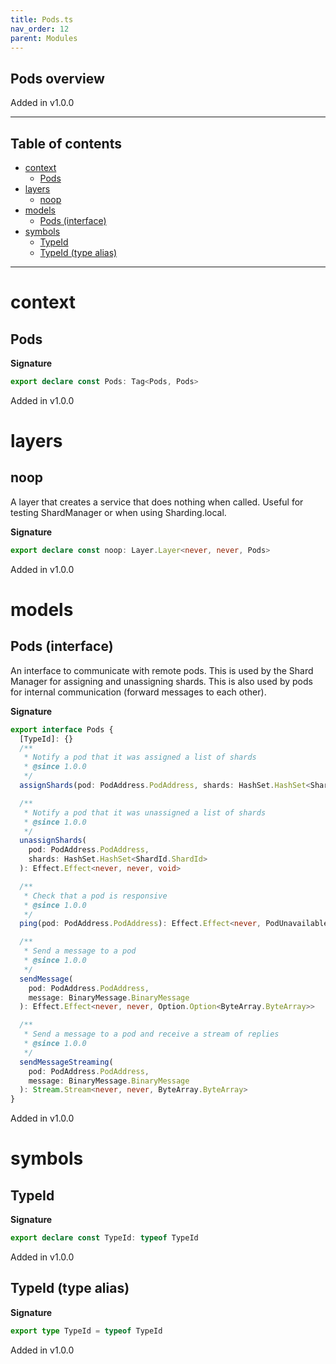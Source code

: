 ```yaml
---
title: Pods.ts
nav_order: 12
parent: Modules
---
```


## Pods overview

Added in v1.0.0

---

<h2 class="text-delta">Table of contents</h2>

- [context](#context)
  - [Pods](#pods)
- [layers](#layers)
  - [noop](#noop)
- [models](#models)
  - [Pods (interface)](#pods-interface)
- [symbols](#symbols)
  - [TypeId](#typeid)
  - [TypeId (type alias)](#typeid-type-alias)

---

# context

## Pods

**Signature**

```ts
export declare const Pods: Tag<Pods, Pods>
```

Added in v1.0.0

# layers

## noop

A layer that creates a service that does nothing when called.
Useful for testing ShardManager or when using Sharding.local.

**Signature**

```ts
export declare const noop: Layer.Layer<never, never, Pods>
```

Added in v1.0.0

# models

## Pods (interface)

An interface to communicate with remote pods.
This is used by the Shard Manager for assigning and unassigning shards.
This is also used by pods for internal communication (forward messages to each other).

**Signature**

```ts
export interface Pods {
  [TypeId]: {}
  /**
   * Notify a pod that it was assigned a list of shards
   * @since 1.0.0
   */
  assignShards(pod: PodAddress.PodAddress, shards: HashSet.HashSet<ShardId.ShardId>): Effect.Effect<never, never, void>

  /**
   * Notify a pod that it was unassigned a list of shards
   * @since 1.0.0
   */
  unassignShards(
    pod: PodAddress.PodAddress,
    shards: HashSet.HashSet<ShardId.ShardId>
  ): Effect.Effect<never, never, void>

  /**
   * Check that a pod is responsive
   * @since 1.0.0
   */
  ping(pod: PodAddress.PodAddress): Effect.Effect<never, PodUnavailable, void>

  /**
   * Send a message to a pod
   * @since 1.0.0
   */
  sendMessage(
    pod: PodAddress.PodAddress,
    message: BinaryMessage.BinaryMessage
  ): Effect.Effect<never, never, Option.Option<ByteArray.ByteArray>>

  /**
   * Send a message to a pod and receive a stream of replies
   * @since 1.0.0
   */
  sendMessageStreaming(
    pod: PodAddress.PodAddress,
    message: BinaryMessage.BinaryMessage
  ): Stream.Stream<never, never, ByteArray.ByteArray>
}
```

Added in v1.0.0

# symbols

## TypeId

**Signature**

```ts
export declare const TypeId: typeof TypeId
```

Added in v1.0.0

## TypeId (type alias)

**Signature**

```ts
export type TypeId = typeof TypeId
```

Added in v1.0.0
